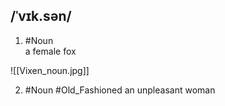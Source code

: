 ## /ˈvɪk.sən/
1. #Noun  
a female fox

![[Vixen_noun.jpg]]

2. #Noun #Old_Fashioned 
an unpleasant woman